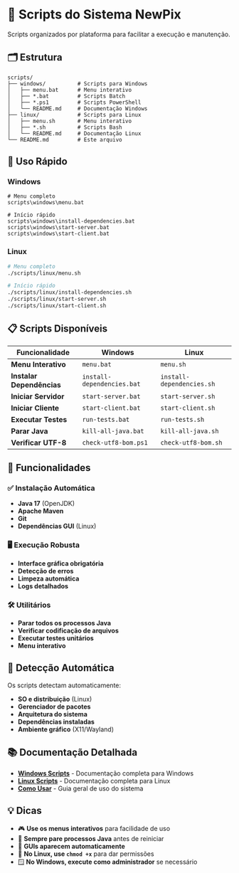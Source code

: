 # 📁 Scripts do Sistema NewPix

Scripts organizados por plataforma para facilitar a execução e manutenção.

## 🗂️ Estrutura

```
scripts/
├── windows/          # Scripts para Windows
│   ├── menu.bat      # Menu interativo
│   ├── *.bat         # Scripts Batch
│   ├── *.ps1         # Scripts PowerShell
│   └── README.md     # Documentação Windows
├── linux/            # Scripts para Linux
│   ├── menu.sh       # Menu interativo
│   ├── *.sh          # Scripts Bash
│   └── README.md     # Documentação Linux
└── README.md         # Este arquivo
```

## 🚀 Uso Rápido

### Windows
```batch
# Menu completo
scripts\windows\menu.bat

# Início rápido
scripts\windows\install-dependencies.bat
scripts\windows\start-server.bat
scripts\windows\start-client.bat
```

### Linux
```bash
# Menu completo
./scripts/linux/menu.sh

# Início rápido  
./scripts/linux/install-dependencies.sh
./scripts/linux/start-server.sh
./scripts/linux/start-client.sh
```

## 📋 Scripts Disponíveis

| Funcionalidade | Windows | Linux |
|---|---|---|
| **Menu Interativo** | `menu.bat` | `menu.sh` |
| **Instalar Dependências** | `install-dependencies.bat` | `install-dependencies.sh` |
| **Iniciar Servidor** | `start-server.bat` | `start-server.sh` |
| **Iniciar Cliente** | `start-client.bat` | `start-client.sh` |
| **Executar Testes** | `run-tests.bat` | `run-tests.sh` |
| **Parar Java** | `kill-all-java.bat` | `kill-all-java.sh` |
| **Verificar UTF-8** | `check-utf8-bom.ps1` | `check-utf8-bom.sh` |

## 🎯 Funcionalidades

### ✅ Instalação Automática
- **Java 17** (OpenJDK)
- **Apache Maven**  
- **Git**
- **Dependências GUI** (Linux)

### 🖥️ Execução Robusta
- **Interface gráfica obrigatória**
- **Detecção de erros**
- **Limpeza automática**
- **Logs detalhados**

### 🛠️ Utilitários
- **Parar todos os processos Java**
- **Verificar codificação de arquivos**
- **Executar testes unitários**
- **Menu interativo**

## 🔧 Detecção Automática

Os scripts detectam automaticamente:
- **SO e distribuição** (Linux)
- **Gerenciador de pacotes** 
- **Arquitetura do sistema**
- **Dependências instaladas**
- **Ambiente gráfico** (X11/Wayland)

## 📚 Documentação Detalhada

- **[Windows Scripts](windows/README.md)** - Documentação completa para Windows
- **[Linux Scripts](linux/README.md)** - Documentação completa para Linux
- **[Como Usar](../COMO_USAR.md)** - Guia geral de uso do sistema

## 💡 Dicas

- 🎮 **Use os menus interativos** para facilidade de uso
- 🔄 **Sempre pare processos Java** antes de reiniciar  
- 📱 **GUIs aparecem automaticamente**
- 🐧 **No Linux, use `chmod +x`** para dar permissões
- 🪟 **No Windows, execute como administrador** se necessário
